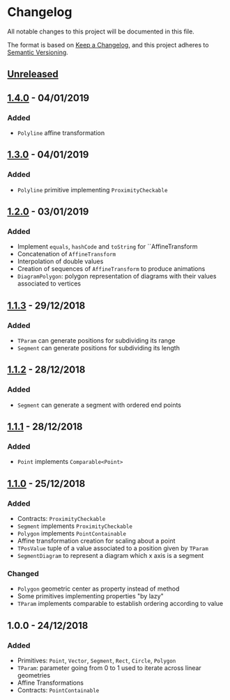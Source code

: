 # Changelog
All notable changes to this project will be documented in this file.

The format is based on [Keep a Changelog](https://keepachangelog.com/en/1.0.0/),
and this project adheres to [Semantic Versioning](https://semver.org/spec/v2.0.0.html).

## [Unreleased]

## [1.4.0] - 04/01/2019
### Added
- `Polyline` affine transformation

## [1.3.0] - 04/01/2019
### Added
- `Polyline` primitive implementing `ProximityCheckable`

## [1.2.0] - 03/01/2019
### Added
- Implement `equals`, `hashCode` and `toString` for ``AffineTransform
- Concatenation of `AffineTransform`
- Interpolation of double values
- Creation of sequences of `AffineTransform` to produce animations
- `DiagramPolygon`: polygon representation of diagrams with their values associated to vertices

## [1.1.3] - 29/12/2018
### Added
- `TParam` can generate positions for subdividing its range
- `Segment` can generate positions for subdividing its length

## [1.1.2] - 28/12/2018
### Added
- `Segment` can generate a segment with ordered end points

## [1.1.1] - 28/12/2018
### Added
- `Point` implements `Comparable<Point>`

## [1.1.0] - 25/12/2018
### Added
- Contracts: `ProximityCheckable`
- `Segment` implements `ProximityCheckable`
- `Polygon` implements `PointContainable`
- Affine transformation creation for scaling about a point
- `TPosValue` tuple of a value associated to a position given by `TParam`
- `SegmentDiagram` to represent a diagram which x axis is a segment

### Changed
- `Polygon` geometric center as property instead of method
- Some primitives implementing properties "by lazy"
- `TParam` implements comparable to establish ordering according to value

## 1.0.0 - 24/12/2018
### Added
- Primitives: `Point`, `Vector`, `Segment`, `Rect`, `Circle`, `Polygon`
- `TParam`: parameter going from 0 to 1 used to iterate across linear geometries
- Affine Transformations
- Contracts: `PointContainable`

[Unreleased]: https://github.com/angelsolaorbaiceta/geom2d/compare/v1.0.0...HEAD
[1.4.0]: https://github.com/angelsolaorbaiceta/geom2d/compare/v1.3.0...v1.4.0
[1.3.0]: https://github.com/angelsolaorbaiceta/geom2d/compare/v1.2.0...v1.3.0
[1.2.0]: https://github.com/angelsolaorbaiceta/geom2d/compare/v1.1.3...v1.2.0
[1.1.3]: https://github.com/angelsolaorbaiceta/geom2d/compare/v1.1.2...v1.1.3
[1.1.2]: https://github.com/angelsolaorbaiceta/geom2d/compare/v1.1.1...v1.1.2
[1.1.1]: https://github.com/angelsolaorbaiceta/geom2d/compare/v1.1.0...v1.1.1
[1.1.0]: https://github.com/angelsolaorbaiceta/geom2d/compare/v1.0.0...v1.1.0
